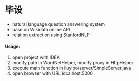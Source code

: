 # 毕设
* natural language question answering system
* base on Wikidata online API
* relation extraction using StanfordNLP

#### Usage:
1. open project with IDEA
2. modify path in WordNetHelper, modify proxy in HttpHelper
3. execute main function in liuyibo/server/SimpleServer.java
4. open browser with URL localhost:5000
